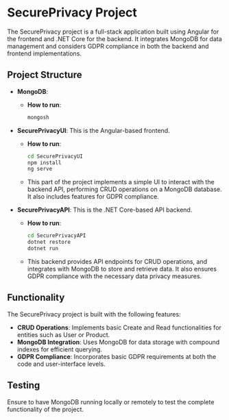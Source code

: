 # SecurePrivacy Project

The SecurePrivacy project is a full-stack application built using Angular for the frontend and .NET Core for the backend. It integrates MongoDB for data management and considers GDPR compliance in both the backend and frontend implementations.

## Project Structure

- **MongoDB**:
    - **How to run**:
      ```bash
      mongosh
      ```

- **SecurePrivacyUI**: This is the Angular-based frontend.
    - **How to run**:
      ```bash
      cd SecurePrivacyUI
      npm install
      ng serve
      ```
    - This part of the project implements a simple UI to interact with the backend API, performing CRUD operations on a MongoDB database. It also includes features for GDPR compliance.

- **SecurePrivacyAPI**: This is the .NET Core-based API backend.
    - **How to run**:
      ```bash
      cd SecurePrivacyAPI
      dotnet restore
      dotnet run
      ```
    - This backend provides API endpoints for CRUD operations, and integrates with MongoDB to store and retrieve data. It also ensures GDPR compliance with the necessary data privacy measures.

## Functionality

The SecurePrivacy project is built with the following features:
- **CRUD Operations**: Implements basic Create and Read functionalities for entities such as User or Product.
- **MongoDB Integration**: Uses MongoDB for data storage with compound indexes for efficient querying.
- **GDPR Compliance**: Incorporates basic GDPR requirements at both the code and user-interface levels.

## Testing

Ensure to have MongoDB running locally or remotely to test the complete functionality of the project.
